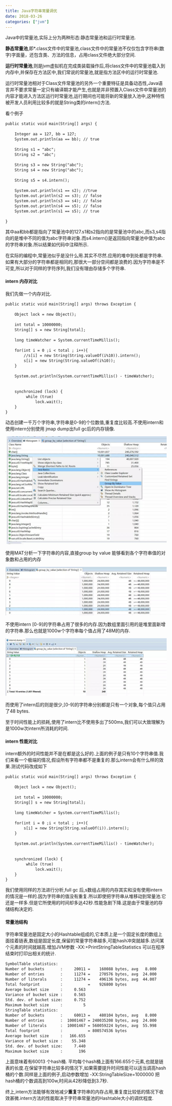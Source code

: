 ```yaml
---
title: Java字符串常量调优
date: 2018-03-26
categories: ["jvm"]
---
```


Java中的常量池,实际上分为两种形态:静态常量池和运行时常量池.

**静态常量池**,即*.class文件中的常量池,class文件中的常量池不仅仅包含字符串(数字)字面量，还包含类、方法的信息，占用class文件绝大部分空间.

**运行时常量池**,则是jvm虚拟机在完成类装载操作后,将class文件中的常量池载入到内存中,并保存在方法区中,我们常说的常量池,就是指方法区中的运行时常量池.

运行时常量池相对于Class文件常量池的另外一个重要特征是具备动态性,Java语言并不要求常量一定只有编译期才能产生,也就是并非预置入Class文件中常量池的内容才能进入方法区运行时常量池,运行期间也可能将新的常量放入池中,这种特性被开发人员利用比较多的就是String类的intern()方法.

<!--more-->

看个例子
```
public static void main(String[] args) {

	Integer aa = 127, bb = 127;
	System.out.println(aa == bb); // true

	String s1 = "abc";
	String s2 = "abc";

	String s3 = new String("abc");
	String s4 = new String("abc");

	String s5 = s4.intern();

	System.out.println(s1 == s2); //true
	System.out.println(s2 == s3); // false
	System.out.println(s3 == s4); // false
	System.out.println(s4 == s5); // false
	System.out.println(s1 == s5); // true

}
```
其中aa和bb都是指向了常量池中的127.s1和s2指向的是常量池中的abc,而s3,s4指向的是堆中不同的值为abc字符串对象.而s4.intern()是返回指向常量池中值为abc的字符串对象.所以结果如代码中注释所示.


在实际的编程中,常量池似乎是没什么用.其实不尽然.应用的堆中到处都是字符串.如果有大部分的字符串都是相同的,那很大一部分空间都是浪费的.因为字符串是不可变,所以对于同样的字符序列,我们没有理由存储多个字符串.

#### intern 内存对比
我们先做一个内存对比.

```
public static void main(String[] args) throws Exception {
		
	Object lock = new Object();
	
	int total = 10000000;
	String[] s = new String[total];
	
	long timeWatcher = System.currentTimeMillis();
	
	for(int i = 0 ;i < total ; i++){
		//s[i] = new String(String.valueOf(i%10)).intern();
		s[i] = new String(String.valueOf(i%10));
	}
	
	System.out.println(System.currentTimeMillis() - timeWatcher);
	
	
	synchronized (lock) {
		 while (true)
			 lock.wait();
	}
}
```

动态创建一千万个字符串,字符串是0-9的个位数值,重复度比较高.不使用intern和使用intern分别使用 jmap dump出full gc后的内存镜像.

![image](mat.jpg)

使用MAT分析一下字符串的内容,直接group by value 能够看到各个字符串值的对象数和占用的内存

![image](intern_memory_01.jpg)

不使用intern [0-9]的字符串占用了很多的内存.因为数组里面引用的是堆里面新增的字符串.那么也就是1000w个字符串每个值占用了48M的内存.

![image](intern_memory_02.jpg)

而使用了intern后的则是很少,[0-9]的字符串分别都是只有一个对象,每个值只占用了48 bytes.

至于时间性能上的损耗,使用了intern比不使用多出了500ms,我们可以大致理解为是1000w次intern所消耗的时间.

#### intern 性能对比

intern额外的时间性能并不是在都是这么好的.上面的例子是只有10个字符串值.我们来看一个极端的情况,假设所有字符串都不是重复的.那么intern会有什么样的效果.测试代码改成如下


```
public static void main(String[] args) throws Exception {
		
	Object lock = new Object();
	
	int total = 10000000;
	String[] s = new String[total];
	
	long timeWatcher = System.currentTimeMillis();
	
	for(int i = 0 ;i < total ; i++){
		s[i] = new String(String.valueOf(i)).intern();
	}
	
	System.out.println(System.currentTimeMillis() - timeWatcher);
	
	
	synchronized (lock) {
		 while (true)
			 lock.wait();
	}
}
```

我们使用同样的方法进行分析,full gc 后,s数组占用的内存其实和没有使用intern的情况是一样的.因为字符串的值没有重复.所以即使把字符串从堆移动到常量池.它还是一样多.但是它所使用的时间却多达42秒.性能急剧下降.这是由于常量池的存储结构决定的.

#### 常量池结构

字符串常量池是固定大小的Hashtable组成的,它本质上是一个固定长度的数组上面挂着链表,数组是固定长度,保留的常量字符串越多,可能hash冲突就越多.访问某个元素的时间就越高.增加JVM参数 -XX:+PrintStringTableStatistics 可以在程序结束时打印出相关的统计.

```
SymbolTable statistics:
Number of buckets       :     20011 =    160088 bytes, avg   8.000
Number of entries       :     11274 =    270576 bytes, avg  24.000
Number of literals      :     11274 =    496136 bytes, avg  44.007
Total footprint         :           =    926800 bytes
Average bucket size     :     0.563
Variance of bucket size :     0.565
Std. dev. of bucket size:     0.752
Maximum bucket size     :         5
StringTable statistics:
Number of buckets       :     60013 =    480104 bytes, avg   8.000
Number of entries       :  10001467 = 240035208 bytes, avg  24.000
Number of literals      :  10001467 = 560059224 bytes, avg  55.998
Total footprint         :           = 800574536 bytes
Average bucket size     :   166.655
Variance of bucket size :    55.348
Std. dev. of bucket size:     7.440
Maximum bucket size     :       196
```
上面意味着有60013 个hash桶. 平均每个hash桶上面有166.655个元素,也就是链表的长度.在保留字符串比较多的情况下,如果需要提升时间性能可以适当调高hash桶的个数.同样是上面的例子,启动参数增加 -XX:StringTableSize=1000000 把hash桶的个数调高到100w,时间从42秒降低到3.7秒.


终上,intern方法能够有效地减少**重复**字符串的内存占用,重复度比较低的情况下收效甚微.intern方法的性能取决于字符串常量池的Hashtable大小的调优程度.